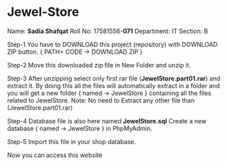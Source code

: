 # Jewel-Store
Name: **Sadia Shafqat**
Roll No: 17581556-**071**
Department: IT
Section: B

Step-1
You have to DOWNLOAD this project (repository) with DOWNLOAD ZIP button. { PATH= CODE -> DOWNLOAD ZIP }

Step-2
Move this downloaded zip file in New Folder and unzip it.

Step-3
After unzipping select only first rar file (**JewelStore.part01.rar**) and extract it.
By doing this all the files will automatically extract in a folder and you will get a new folder { named -> JewelStore } containing all the files related to JewelStore. 
Note: No need to Extract any other file than (JewelStore.part01.rar)

Step-4
Database file is also here named **JewelStore.sql**
Create a new database { named -> JewelStore } in PhpMyAdmin.

Step-5
Import this file in your shop database.

Now you can access this website
